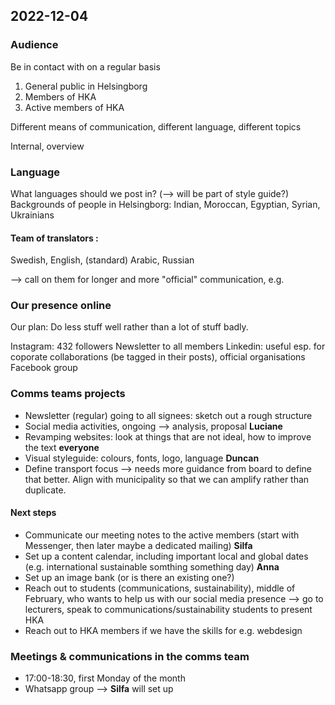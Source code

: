 ## 2022-12-04

### Audience
Be in contact with on a regular basis
1. General public in Helsingborg
2. Members of HKA
3. Active members of HKA


Different means of communication, different language, different topics

Internal, overview 

### Language
What languages should we post in? (--> will be part of style guide?)
Backgrounds of people in Helsingborg: Indian, Moroccan, Egyptian, Syrian, Ukrainians

#### Team of translators :
Swedish, English, (standard) Arabic, Russian

--> call on them for longer and more "official" communication, e.g. 

### Our presence online
Our plan: Do less stuff well rather than a lot of stuff badly.


Instagram: 432 followers
Newsletter to all members
Linkedin: useful esp. for coporate collaborations (be tagged in their posts), official organisations
Facebook group


### Comms teams projects
- Newsletter (regular) going to all signees: sketch out a rough structure
- Social media activities, ongoing --> analysis, proposal **Luciane**
- Revamping websites: look at things that are not ideal, how to improve the text **everyone**
- Visual styleguide: colours, fonts, logo, language  **Duncan**
- Define transport focus --> needs more guidance from board to define that better. Align with municipality so that we can amplify rather than duplicate. 




#### Next steps
- Communicate our meeting notes to the active members (start with Messenger, then later maybe a dedicated mailing) **Silfa**
- Set up a content calendar, including important local and global dates (e.g. international sustainable somthing something day) **Anna** 
- Set up an image bank (or is there an existing one?)
- Reach out to students (communications, sustainability), middle of February, who wants to help us with our social media presence --> go to lecturers, speak to communications/sustainability students to present HKA
- Reach out to HKA members if we have the skills for e.g. webdesign


### Meetings & communications in the comms team
- 17:00-18:30, first Monday of the month
- Whatsapp group --> **Silfa** will set up